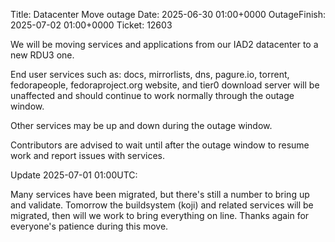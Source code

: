 Title: Datacenter Move outage
Date: 2025-06-30 01:00+0000
OutageFinish: 2025-07-02 01:00+0000
Ticket: 12603

We will be moving services and applications from our IAD2 datacenter to a new RDU3 one.

End user services such as: docs, mirrorlists, dns, pagure.io, torrent, fedorapeople, fedoraproject.org website, and tier0 download server will be unaffected and should continue to work normally through the outage window.

Other services may be up and down during the outage window.

Contributors are advised to wait until after the outage window to resume work and report issues with services.

Update 2025-07-01 01:00UTC:

Many services have been migrated, but there's still a number to bring up and validate.
Tomorrow the buildsystem (koji) and related services will be migrated, then will we
work to bring everything on line. Thanks again for everyone's patience during this move.

